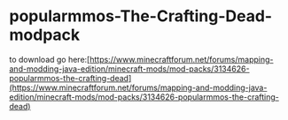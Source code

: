 # popularmmos-The-Crafting-Dead-modpack


to download go here:[https://www.minecraftforum.net/forums/mapping-and-modding-java-edition/minecraft-mods/mod-packs/3134626-popularmmos-the-crafting-dead](https://www.minecraftforum.net/forums/mapping-and-modding-java-edition/minecraft-mods/mod-packs/3134626-popularmmos-the-crafting-dead)
